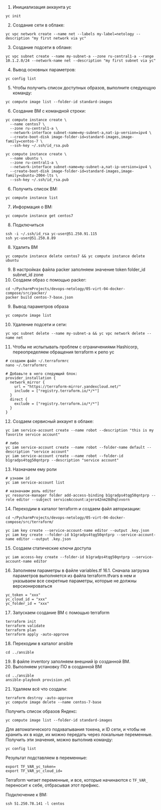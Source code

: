 1. Инициализация аккаунта yc
```commandline
yc init
```
2. Создание сети в облаке:
```commandline
yc vpc network create --name net --labels my-label=netology --description "my first network via yc"
```
3. Создание подсети в облаке:
```commandline
yc vpc subnet create --name my-subnet-a --zone ru-central1-a --range 10.1.2.0/24 --network-name net --description "my first subnet via yc"
```
4. Вывод основных параметров:
```commandline
yc config list
```
5. Чтобы получить список доступных образов, выполните следующую команду:
```commandline
yc compute image list --folder-id standard-images
```
6. Создание ВМ с командной строки:
```commandline
yc compute instance create \
  --name centos7 \
  --zone ru-central1-a \
  --network-interface subnet-name=my-subnet-a,nat-ip-version=ipv4 \
  --create-boot-disk image-folder-id=standard-images,image-family=centos-7 \
  --ssh-key ~/.ssh/id_rsa.pub
```

```commandline
yc compute instance create \
  --name ubuntu \
  --zone ru-central1-a \
  --network-interface subnet-name=my-subnet-a,nat-ip-version=ipv4 \
  --create-boot-disk image-folder-id=standard-images,image-family=ubuntu-2004-lts \
  --ssh-key ~/.ssh/id_rsa.pub
```
6. Получить список ВМ:
```commandline
yc compute instance list
```
7. Информация о ВМ:
```commandline
yc compute instance get centos7
```
8. Подключиться 
```commandline
ssh -i ~/.ssh/id_rsa yc-user@51.250.91.115
ssh yc-user@51.250.8.89
```
8. Удалить ВМ
```commandline
yc compute instance delete centos7 && yc compute instance delete ubuntu
```
9. В настройках файла packer заполняем значение token folder_id subnet_id zone
10. Создаем образ с помощью packer:
```commandline
cd ~/PycharmProjects/devops-netology/05-virt-04-docker-compose/src/packer/
packer build centos-7-base.json
```
9. Вывод параметров образа
```commandline
yc compute image list
```
10. Удаление подсети и сети:
```commandline
yc vpc subnet delete --name my-subnet-a && yc vpc network delete --name net
```
11. Чтобы не испытывать проблем с ограничениями Hashicorp, переопределяем обращения terraform к репо yc
```commandline
# создаем файл ~/.terraformrc
nano ~/.terraformrc

# Добавьте в него следующий блок:
provider_installation {
  network_mirror {
    url = "https://terraform-mirror.yandexcloud.net/"
    include = ["registry.terraform.io/*/*"]
  }
  direct {
    exclude = ["registry.terraform.io/*/*"]
  }
}
```
12. Создаем сервисный аккаунт в облаке:
```commandline
yc iam service-account create --name robot --description "this is my favorite service account"

# либо
yc iam service-account create --name robot --folder-name default --description "service account"
yc iam service-account create --name robot --folder-id b1gradps4tqg50qntprp --description "service account"
```
13. Назначаем ему роли
```commandline
# узнаем id
yc iam service-account list

# назначаем роль editor
yc resource-manager folder add-access-binding b1gradps4tqg50qntprp --role editor --subject serviceAccount:ajero42nm28dhqlvvorn
```
14. Переходим в каталог terraform и создаем файл авторизации:
```commandline
cd ~/PycharmProjects/devops-netology/05-virt-04-docker-compose/src/terraform/

yc iam key create --service-account-name editor --output .key.json
yc iam key create --folder-id b1gradps4tqg50qntprp --service-account-name editor --output .key.json
```

15. Создаем статические ключи доступа
```commandline
yc iam access-key create --folder-id b1gradps4tqg50qntprp --service-account-name editor
```

16. Заполняем параметры в файле variables.tf
16.1. Сначала загрузка параметров выполняется из файла terraform.tfvars в нем и указываем все секретные параметры, которые не должны версионироваться
```text
yc_token = "xxx"
yc_cloud_id = "xxx"
yc_folder_id = "xxx"
```
17. Запускаем создание ВМ с помощью terraform
```commandline
terraform init
terraform validate
terraform plan
terraform apply -auto-approve
```
18. Переходим в каталог ansible
```commandline
cd ../ansible
```
19. В файле inventory заполняем внешний ip созданной ВМ.
20. Выполняем установку ПО в созданной ВМ
```commandline
cd ../ansible
ansible-playbook provision.yml
```
21. Удаляем всё что создали:
```commandline
terraform destroy -auto-approve
yc compute image delete --name centos-7-base
```

Получить список образов Яндекс:
```commandline
yc compute image list --folder-id standard-images
```

Для автоматического подхватывания токена, и ID сети, и чтобы не хранить их в коде, их можно передать через локальные переменные.
Получить эти значения, можно выполнив команду:

```commandline
yc config list
```

Результат подставляем в переменные:
```commandline
export TF_VAR_yc_token=
export TF_VAR_yc_cloud_id=
```

Terraform читает переменные, и все, которые начинаются с `TF_VAR_` переносит к себе, отбрасывая этот префикс.

Подключение к ВМ:
```commandline
ssh 51.250.78.141 -l centos
```